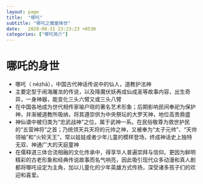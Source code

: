 ```yaml
---
layout: page
title:  "哪吒"
subtitle: "哪吒之魔童降世"
date:   2020-08-31 23:23:23 +0530
categories: ["哪吒简介"]
---
```


# 哪吒的身世
- 哪吒（ nézhā），中国古代神话传说中的仙人，道教护法神
- 主要定型于闹海屠龙的传说，以及降魔伏妖再成仙成圣等故事内容，出生奇异，一身神器，能变化三头六臂又或三头八臂
- 在中国各地成为世代相传家喻户晓的著名艺术形象；后期影响民间奉祀为保护神，并渐被道教所吸纳，将其遵崇供为中央祭坛的大罗天神，地位高贵鼎盛
- 神仙谱中被归类为“忠武战神”之位，属于武神一系。在民俗敬尊为救世护民的“五营神将”之首；乃统领天兵天将的元帅之神，又被奉为“太子元帅”、“天帅领袖”和“火轮天王”，常以娃娃或者少年儿童的模样登场，终成神话史上独特无双、神通广大的天庭童神
- 在儒释道三体合流相融的文化传承中，得享华人普遍崇拜与信仰。更因为鲜明精彩的古老形象和经典传说故事而名气响亮，因此吸引现代众多动漫和真人剧都将哪吒设定为主角，加以儿童化的少年英雄方式传扬，深受诸多孩子们的欢迎和喜爱。
